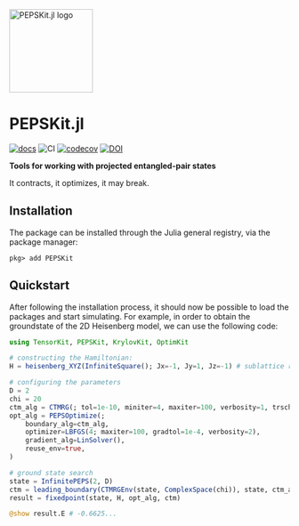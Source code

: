 <picture>
    <source media="(prefers-color-scheme: dark)" srcset="https://github.com/QuantumKitHub/PEPSKit.jl/blob/master/docs/src/assets/logo-dark.svg">
    <img alt="PEPSKit.jl logo" src="https://github.com/QuantumKitHub/PEPSKit.jl/blob/master/docs/src/assets/logo.svg" width="150">
</picture>

# PEPSKit.jl

[![docs][docs-dev-img]][docs-dev-url] ![CI][ci-url] [![codecov][codecov-img]][codecov-url] [![DOI][doi-img]][doi-url]

[docs-dev-img]: https://img.shields.io/badge/docs-dev-blue.svg
[docs-dev-url]: https://QuantumKitHub.github.io/PEPSKit.jl/dev/

[codecov-img]: https://codecov.io/gh/QuantumKitHub/PEPSKit.jl/graph/badge.svg?token=1OBDY03SUP
[codecov-url]: https://codecov.io/gh/QuantumKitHub/PEPSKit.jl

[ci-url]: https://github.com/QuantumKitHub/PEPSKit.jl/workflows/CI/badge.svg

[doi-url]: https://doi.org/10.5281/zenodo.13938736
[doi-img]: https://zenodo.org/badge/DOI/10.5281/zenodo.13938737.svg

**Tools for working with projected entangled-pair states**

It contracts, it optimizes, it may break.

## Installation

The package can be installed through the Julia general registry, via the package manager:

```julia-repl
pkg> add PEPSKit
```

## Quickstart

After following the installation process, it should now be possible to load the packages and start simulating.
For example, in order to obtain the groundstate of the 2D Heisenberg model, we can use the following code:

```julia
using TensorKit, PEPSKit, KrylovKit, OptimKit

# constructing the Hamiltonian:
H = heisenberg_XYZ(InfiniteSquare(); Jx=-1, Jy=1, Jz=-1) # sublattice rotation to obtain single-site unit cell

# configuring the parameters
D = 2
chi = 20
ctm_alg = CTMRG(; tol=1e-10, miniter=4, maxiter=100, verbosity=1, trscheme=truncdim(chi))
opt_alg = PEPSOptimize(;
    boundary_alg=ctm_alg,
    optimizer=LBFGS(4; maxiter=100, gradtol=1e-4, verbosity=2),
    gradient_alg=LinSolver(),
    reuse_env=true,
)

# ground state search
state = InfinitePEPS(2, D)
ctm = leading_boundary(CTMRGEnv(state, ComplexSpace(chi)), state, ctm_alg)
result = fixedpoint(state, H, opt_alg, ctm)

@show result.E # -0.6625...
```

